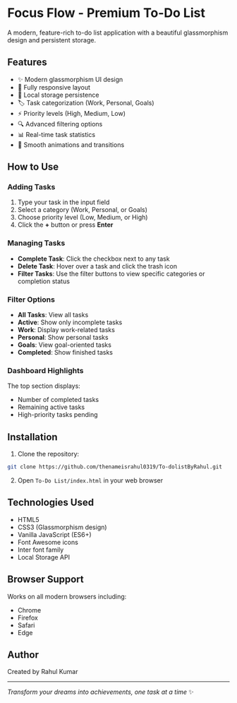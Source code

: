 # Focus Flow - Premium To-Do List

A modern, feature-rich to-do list application with a beautiful glassmorphism design and persistent storage.

## Features

- ✨ Modern glassmorphism UI design
- 📱 Fully responsive layout
- 💾 Local storage persistence
- 🏷️ Task categorization (Work, Personal, Goals)
- ⚡ Priority levels (High, Medium, Low)
- 🔍 Advanced filtering options
- 📊 Real-time task statistics
- 🎨 Smooth animations and transitions

## How to Use

### Adding Tasks
1. Type your task in the input field
2. Select a category (Work, Personal, or Goals)
3. Choose priority level (Low, Medium, or High)
4. Click the **+** button or press **Enter**

### Managing Tasks
- **Complete Task**: Click the checkbox next to any task
- **Delete Task**: Hover over a task and click the trash icon
- **Filter Tasks**: Use the filter buttons to view specific categories or completion status

### Filter Options
- **All Tasks**: View all tasks
- **Active**: Show only incomplete tasks
- **Work**: Display work-related tasks
- **Personal**: Show personal tasks
- **Goals**: View goal-oriented tasks
- **Completed**: Show finished tasks

### Dashboard Highlights
The top section displays:
- Number of completed tasks
- Remaining active tasks
- High-priority tasks pending

## Installation

1. Clone the repository:
```bash
git clone https://github.com/thenameisrahul0319/To-dolistByRahul.git
```

2. Open `To-Do List/index.html` in your web browser

## Technologies Used

- HTML5
- CSS3 (Glassmorphism design)
- Vanilla JavaScript (ES6+)
- Font Awesome icons
- Inter font family
- Local Storage API

## Browser Support

Works on all modern browsers including:
- Chrome
- Firefox
- Safari
- Edge

## Author

Created by Rahul Kumar

---

*Transform your dreams into achievements, one task at a time* ✨